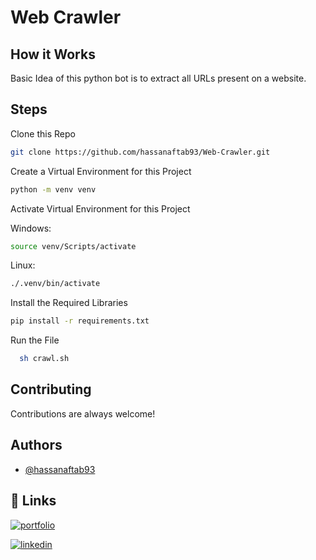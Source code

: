 
# Web Crawler

## How it Works

Basic Idea of this python bot is to extract all URLs present on a website.


## Steps

Clone this Repo

```bash
git clone https://github.com/hassanaftab93/Web-Crawler.git
```

Create a Virtual Environment for this Project

```bash
python -m venv venv
```

Activate Virtual Environment for this Project

Windows:
```bash
source venv/Scripts/activate
```
Linux:
```bash
./.venv/bin/activate
```

Install the Required Libraries

```bash
pip install -r requirements.txt
```

Run the File

```bash
  sh crawl.sh
```
## Contributing

Contributions are always welcome!


## Authors

- [@hassanaftab93](https://www.github.com/hassanaftab93)
## 🔗 Links
[![portfolio](https://img.shields.io/badge/my_portfolio-000?style=for-the-badge&logo=ko-fi&logoColor=white)](https://linktr.ee/hassanaftab)

[![linkedin](https://img.shields.io/badge/linkedin-0A66C2?style=for-the-badge&logo=linkedin&logoColor=white)](https://www.linkedin.com/in/hassanaftab93/)
